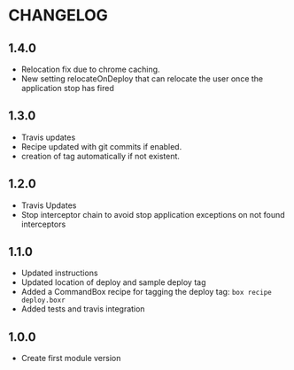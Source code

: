 CHANGELOG
=========

## 1.4.0
* Relocation fix due to chrome caching.
* New setting relocateOnDeploy that can relocate the user once the application stop has fired

## 1.3.0
* Travis updates
* Recipe updated with git commits if enabled.
* creation of tag automatically if not existent.

## 1.2.0
* Travis Updates
* Stop interceptor chain to avoid stop application exceptions on not found interceptors

## 1.1.0
* Updated instructions
* Updated location of deploy and sample deploy tag
* Added a CommandBox recipe for tagging the deploy tag: `box recipe deploy.boxr`
* Added tests and travis integration

## 1.0.0
* Create first module version